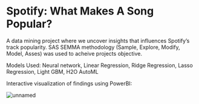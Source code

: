 # Spotify: What Makes A Song Popular? 

A data mining project where we uncover insights that influences Spotify’s track popularity.
SAS SEMMA methodology (Sample, Explore, Modify, Model, Asses) was used to acheive projects objective.

Models Used: Neural network, Linear Regression, Ridge Regression, Lasso Regression, Light GBM, H2O AutoML

Interactive visualization of findings using PowerBI: 

![unnamed](https://github.com/user-attachments/assets/95bd8421-fc6e-41ed-a397-9051bbb75723)
